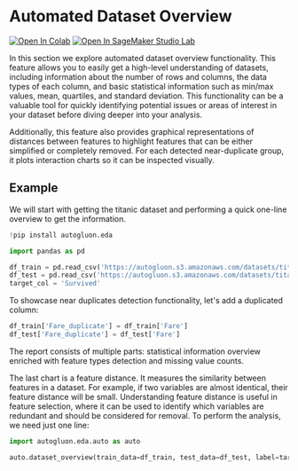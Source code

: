 # Automated Dataset Overview
[![Open In Colab](https://colab.research.google.com/assets/colab-badge.svg)](https://colab.research.google.com/github/autogluon/autogluon/blob/master/docs/tutorials/eda/eda-auto-dataset-overview.ipynb)
[![Open In SageMaker Studio Lab](https://studiolab.sagemaker.aws/studiolab.svg)](https://studiolab.sagemaker.aws/import/github/autogluon/autogluon/blob/master/docs/tutorials/eda/eda-auto-dataset-overview.ipynb)

In this section we explore automated dataset overview functionality. This feature allows you to easily get
a high-level understanding of datasets, including information about the number of rows and columns, the data types
of each column, and basic statistical information such as min/max values, mean, quartiles, and standard deviation. This
functionality can be a valuable tool for quickly identifying potential issues or areas of interest in your dataset
before diving deeper into your analysis.

Additionally, this feature also provides graphical representations of distances between features to highlight features
that can be either simplified or completely removed. For each detected near-duplicate group, it plots interaction charts
so it can be inspected visually.

## Example

We will start with getting the titanic dataset and performing a quick one-line overview to get the information.


```python
!pip install autogluon.eda

```


```python
import pandas as pd

df_train = pd.read_csv('https://autogluon.s3.amazonaws.com/datasets/titanic/train.csv')
df_test = pd.read_csv('https://autogluon.s3.amazonaws.com/datasets/titanic/test.csv')
target_col = 'Survived'
```

To showcase near duplicates detection functionality, let's add a duplicated column: 


```python
df_train['Fare_duplicate'] = df_train['Fare']
df_test['Fare_duplicate'] = df_test['Fare']
```

The report consists of multiple parts: statistical information overview enriched with feature types detection and
missing value counts.

The last chart is a feature distance. It measures the similarity between features in a dataset. For example, if two
variables are almost identical, their feature distance will be small. Understanding feature distance is useful in feature
selection, where it can be used to identify which variables are redundant and should be considered for removal. To
perform the analysis, we need just one line:


```python
import autogluon.eda.auto as auto

auto.dataset_overview(train_data=df_train, test_data=df_test, label=target_col)
```
